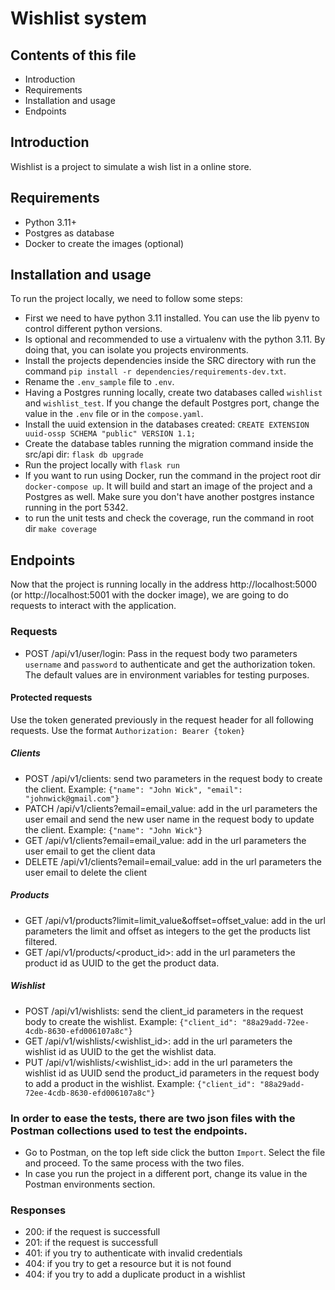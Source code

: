 # Wishlist system

## Contents of this file

 - Introduction
 - Requirements
 - Installation and usage
 - Endpoints

## Introduction

Wishlist is a project to simulate a wish list in a online store.

## Requirements

 - Python 3.11+
 - Postgres as database
 - Docker to create the images (optional)

## Installation and usage

To run the project locally, we need to follow some steps:

 - First we need to have python 3.11 installed. You can use the lib pyenv to control different python versions.
 - Is optional and recommended to use a virtualenv with the python 3.11. By doing that, you can isolate you projects environments.
 - Install the projects dependencies inside the SRC directory with run the command `pip install -r dependencies/requirements-dev.txt`.
 - Rename the `.env_sample` file to `.env`.
 - Having a Postgres running locally, create two databases called `wishlist` and `wishlist_test`. If you change the default Postgres port, change the value in the `.env` file or in the `compose.yaml`.
 - Install the uuid extension in the databases created: `CREATE EXTENSION uuid-ossp SCHEMA "public" VERSION 1.1;`
 - Create the database tables running the migration command inside the src/api dir: `flask db upgrade`
 - Run the project locally with `flask run`
 - If you want to run using Docker, run the command in the project root dir `docker-compose up`. It will build and start an image of the project and a Postgres as well. Make sure you don't have another postgres instance running in the port 5342.
- to run the unit tests and check the coverage, run the command in root dir `make coverage`

## Endpoints

Now that the project is running locally in the address http://localhost:5000 (or http://localhost:5001 with the docker image), we are going to do requests to interact with the application.

### Requests
- POST /api/v1/user/login: Pass in the request body two parameters `username` and `password` to authenticate and get the authorization token. The default values are in environment variables for testing purposes.

#### Protected requests
Use the token generated previously in the request header for all following requests. Use the format `Authorization: Bearer {token}`

##### Clients
- POST /api/v1/clients: send two parameters in the request body to create the client. Example: `{"name": "John Wick", "email": "johnwick@gmail.com"}`
- PATCH /api/v1/clients?email=email_value: add in the url parameters the user email and send the new user name in the request body to update the client. Example: `{"name": "John Wick"}`
- GET /api/v1/clients?email=email_value: add in the url parameters the user email to get the client data
- DELETE /api/v1/clients?email=email_value: add in the url parameters the user email to delete the client

##### Products
- GET /api/v1/products?limit=limit_value&offset=offset_value: add in the url parameters the limit and offset as integers to the get the products list filtered.
- GET /api/v1/products/<product_id>: add in the url parameters the product id as UUID to the get the product data.

##### Wishlist
- POST /api/v1/wishlists: send the client_id parameters in the request body to create the wishlist. Example: `{"client_id": "88a29add-72ee-4cdb-8630-efd006107a8c"}`
- GET /api/v1/wishlists/<wishlist_id>: add in the url parameters the wishlist id as UUID to the get the wishlist data.
- PUT /api/v1/wishlists/<wishlist_id>: add in the url parameters the wishlist id as UUID send the product_id parameters in the request body to add a product in the wishlist. Example: `{"client_id": "88a29add-72ee-4cdb-8630-efd006107a8c"}`

### In order to ease the tests, there are two json files with the Postman collections used to test the endpoints.

- Go to Postman, on the top left side click the button `Import`. Select the file and proceed. To the same process with the two files.
- In case you run the project in a different port, change its value in the Postman environments section. 

### Responses
- 200: if the request is successfull
- 201: if the request is successfull
- 401: if you try to authenticate with invalid credentials
- 404: if you try to get a resource but it is not found
- 404: if you try to add a duplicate product in a wishlist

